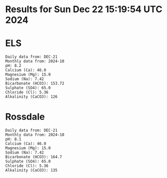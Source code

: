 # Results for Sun Dec 22 15:19:54 UTC 2024
# ELS
```
Daily data from: DEC-21
Monthly data from: 2024-10
pH: 8.2
Calcium (Ca): 46.0
Magnesium (Mg): 15.0
Sodium (Na): 7.42
Bicarbonate (HCO3): 153.72
Sulphate (SO4): 65.0
Chloride (Cl): 5.36
Alkalinity (CaCO3): 126
```
# Rossdale
```
Daily data from: DEC-21
Monthly data from: 2024-10
pH: 8.1
Calcium (Ca): 46.0
Magnesium (Mg): 15.0
Sodium (Na): 7.42
Bicarbonate (HCO3): 164.7
Sulphate (SO4): 65.0
Chloride (Cl): 5.36
Alkalinity (CaCO3): 135
```
